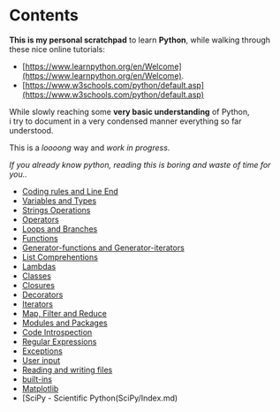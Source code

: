 # Contents

**This is my personal scratchpad** to learn **Python**, while walking through these nice online tutorials:
* [https://www.learnpython.org/en/Welcome](https://www.learnpython.org/en/Welcome).
* [https://www.w3schools.com/python/default.asp](https://www.w3schools.com/python/default.asp)

While slowly reaching some **very basic understanding** of Python,  
i try to document in a very condensed manner everything so far understood.

This is a *loooong* way and *work in progress*.

*If you already know python, reading this is boring and waste of time for you..*

* [Coding rules and Line End](CodingRules.md)
* [Variables and Types](VariablesAndTypes.md)
* [Strings Operations](StringOperations.md)
* [Operators](Operators.md)
* [Loops and Branches](LoopsAndBranches.md)
* [Functions](Functions.md)
* [Generator-functions and Generator-iterators](Generators.md)
* [List Comprehentions](ListComprehentions.md)
* [Lambdas](Lambdas.md)
* [Classes](Classes.md)
* [Closures](Closures.md)
* [Decorators](Decorators.md)
* [Iterators](Iterators.md)
* [Map, Filter and Reduce](MapFilterReduce.md)
* [Modules and Packages](ModulesAndPackages.md)
* [Code Introspection](CodeIntrospection.md)
* [Regular Expressions](regexp.md)
* [Exceptions](Exceptions.md)
* [User input](UserInput.md)
* [Reading and writing files](FileOperations.md)
* [built-ins](Builtins.md)
* [Matplotlib](Matplotlib/Index.md)
* [SciPy - Scientific Python(SciPy/Index.md)
